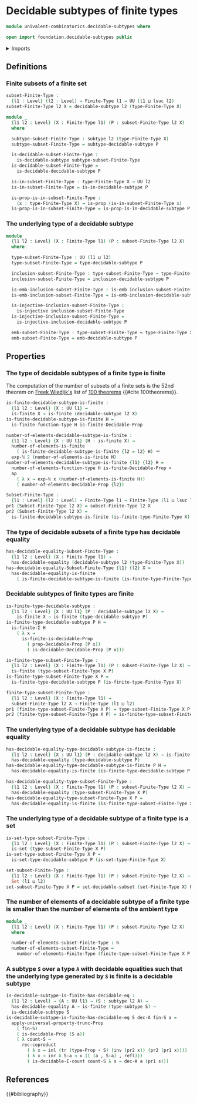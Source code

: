 # Decidable subtypes of finite types

```agda
module univalent-combinatorics.decidable-subtypes where

open import foundation.decidable-subtypes public
```

<details><summary>Imports</summary>

```agda
open import elementary-number-theory.exponentiation-natural-numbers
open import elementary-number-theory.natural-numbers

open import foundation.action-on-identifications-functions
open import foundation.coproduct-types
open import foundation.decidable-equality
open import foundation.decidable-propositions
open import foundation.embeddings
open import foundation.function-types
open import foundation.identity-types
open import foundation.injective-maps
open import foundation.propositional-truncations
open import foundation.propositions
open import foundation.sets
open import foundation.subtypes
open import foundation.transport-along-identifications
open import foundation.universe-levels

open import univalent-combinatorics.decidable-dependent-pair-types
open import univalent-combinatorics.dependent-pair-types
open import univalent-combinatorics.equality-finite-types
open import univalent-combinatorics.finite-types
open import univalent-combinatorics.function-types
```

</details>

## Definitions

### Finite subsets of a finite set

```agda
subset-Finite-Type :
  {l1 : Level} (l2 : Level) → Finite-Type l1 → UU (l1 ⊔ lsuc l2)
subset-Finite-Type l2 X = decidable-subtype l2 (type-Finite-Type X)

module _
  {l1 l2 : Level} (X : Finite-Type l1) (P : subset-Finite-Type l2 X)
  where

  subtype-subset-Finite-Type : subtype l2 (type-Finite-Type X)
  subtype-subset-Finite-Type = subtype-decidable-subtype P

  is-decidable-subset-Finite-Type :
    is-decidable-subtype subtype-subset-Finite-Type
  is-decidable-subset-Finite-Type =
    is-decidable-decidable-subtype P

  is-in-subset-Finite-Type : type-Finite-Type X → UU l2
  is-in-subset-Finite-Type = is-in-decidable-subtype P

  is-prop-is-in-subset-Finite-Type :
    (x : type-Finite-Type X) → is-prop (is-in-subset-Finite-Type x)
  is-prop-is-in-subset-Finite-Type = is-prop-is-in-decidable-subtype P
```

### The underlying type of a decidable subtype

```agda
module _
  {l1 l2 : Level} (X : Finite-Type l1) (P : subset-Finite-Type l2 X)
  where

  type-subset-Finite-Type : UU (l1 ⊔ l2)
  type-subset-Finite-Type = type-decidable-subtype P

  inclusion-subset-Finite-Type : type-subset-Finite-Type → type-Finite-Type X
  inclusion-subset-Finite-Type = inclusion-decidable-subtype P

  is-emb-inclusion-subset-Finite-Type : is-emb inclusion-subset-Finite-Type
  is-emb-inclusion-subset-Finite-Type = is-emb-inclusion-decidable-subtype P

  is-injective-inclusion-subset-Finite-Type :
    is-injective inclusion-subset-Finite-Type
  is-injective-inclusion-subset-Finite-Type =
    is-injective-inclusion-decidable-subtype P

  emb-subset-Finite-Type : type-subset-Finite-Type ↪ type-Finite-Type X
  emb-subset-Finite-Type = emb-decidable-subtype P
```

## Properties

### The type of decidable subtypes of a finite type is finite

The computation of the number of subsets of a finite sets is the 52nd theorem on
[Freek Wiedijk's](http://www.cs.ru.nl/F.Wiedijk/) list of
[100 theorems](literature.100-theorems.md) {{#cite 100theorems}}.

```agda
is-finite-decidable-subtype-is-finite :
  {l1 l2 : Level} {X : UU l1} →
  is-finite X → is-finite (decidable-subtype l2 X)
is-finite-decidable-subtype-is-finite H =
  is-finite-function-type H is-finite-Decidable-Prop

number-of-elements-decidable-subtype-is-finite :
  {l1 l2 : Level} {X : UU l1} (H : is-finite X) →
  number-of-elements-is-finite
    ( is-finite-decidable-subtype-is-finite {l2 = l2} H) ＝
  exp-ℕ 2 (number-of-elements-is-finite H)
number-of-elements-decidable-subtype-is-finite {l1} {l2} H =
  number-of-elements-function-type H is-finite-Decidable-Prop ∙
  ap
    ( λ x → exp-ℕ x (number-of-elements-is-finite H))
    ( number-of-elements-Decidable-Prop {l2})

Subset-Finite-Type :
  {l1 : Level} (l2 : Level) → Finite-Type l1 → Finite-Type (l1 ⊔ lsuc l2)
pr1 (Subset-Finite-Type l2 X) = subset-Finite-Type l2 X
pr2 (Subset-Finite-Type l2 X) =
  is-finite-decidable-subtype-is-finite (is-finite-type-Finite-Type X)
```

### The type of decidable subsets of a finite type has decidable equality

```agda
has-decidable-equality-Subset-Finite-Type :
  {l1 l2 : Level} (X : Finite-Type l1) →
  has-decidable-equality (decidable-subtype l2 (type-Finite-Type X))
has-decidable-equality-Subset-Finite-Type {l1} {l2} X =
  has-decidable-equality-is-finite
    ( is-finite-decidable-subtype-is-finite (is-finite-type-Finite-Type X))
```

### Decidable subtypes of finite types are finite

```agda
is-finite-type-decidable-subtype :
  {l1 l2 : Level} {X : UU l1} (P : decidable-subtype l2 X) →
    is-finite X → is-finite (type-decidable-subtype P)
is-finite-type-decidable-subtype P H =
  is-finite-Σ H
    ( λ x →
      is-finite-is-decidable-Prop
        ( prop-Decidable-Prop (P x))
        ( is-decidable-Decidable-Prop (P x)))

is-finite-type-subset-Finite-Type :
  {l1 l2 : Level} (X : Finite-Type l1) (P : subset-Finite-Type l2 X) →
  is-finite (type-subset-Finite-Type X P)
is-finite-type-subset-Finite-Type X P =
  is-finite-type-decidable-subtype P (is-finite-type-Finite-Type X)

finite-type-subset-Finite-Type :
  {l1 l2 : Level} (X : Finite-Type l1) →
  subset-Finite-Type l2 X → Finite-Type (l1 ⊔ l2)
pr1 (finite-type-subset-Finite-Type X P) = type-subset-Finite-Type X P
pr2 (finite-type-subset-Finite-Type X P) = is-finite-type-subset-Finite-Type X P
```

### The underlying type of a decidable subtype has decidable equality

```agda
has-decidable-equality-type-decidable-subtype-is-finite :
  {l1 l2 : Level} {X : UU l1} (P : decidable-subtype l2 X) → is-finite X →
  has-decidable-equality (type-decidable-subtype P)
has-decidable-equality-type-decidable-subtype-is-finite P H =
  has-decidable-equality-is-finite (is-finite-type-decidable-subtype P H)

has-decidable-equality-type-subset-Finite-Type :
  {l1 l2 : Level} (X : Finite-Type l1) (P : subset-Finite-Type l2 X) →
  has-decidable-equality (type-subset-Finite-Type X P)
has-decidable-equality-type-subset-Finite-Type X P =
  has-decidable-equality-is-finite (is-finite-type-subset-Finite-Type X P)
```

### The underlying type of a decidable subtype of a finite type is a set

```agda
is-set-type-subset-Finite-Type :
  {l1 l2 : Level} (X : Finite-Type l1) (P : subset-Finite-Type l2 X) →
  is-set (type-subset-Finite-Type X P)
is-set-type-subset-Finite-Type X P =
  is-set-type-decidable-subtype P (is-set-type-Finite-Type X)

set-subset-Finite-Type :
  {l1 l2 : Level} (X : Finite-Type l1) (P : subset-Finite-Type l2 X) →
  Set (l1 ⊔ l2)
set-subset-Finite-Type X P = set-decidable-subset (set-Finite-Type X) P
```

### The number of elements of a decidable subtype of a finite type is smaller than the number of elements of the ambient type

```agda
module _
  {l1 l2 : Level} (X : Finite-Type l1) (P : subset-Finite-Type l2 X)
  where

  number-of-elements-subset-Finite-Type : ℕ
  number-of-elements-subset-Finite-Type =
    number-of-elements-Finite-Type (finite-type-subset-Finite-Type X P)
```

### A subtype `S` over a type `A` with decidable equalities such that the underlying type generated by `S` is finite is a decidable subtype

```agda
is-decidable-subtype-is-finite-has-decidable-eq :
  {l1 l2 : Level} → {A : UU l1} → (S : subtype l2 A) →
  has-decidable-equality A → is-finite (type-subtype S) →
  is-decidable-subtype S
is-decidable-subtype-is-finite-has-decidable-eq S dec-A fin-S a =
  apply-universal-property-trunc-Prop
    ( fin-S)
    ( is-decidable-Prop (S a))
    ( λ count-S →
      rec-coproduct
        ( λ x → inl (tr (type-Prop ∘ S) (inv (pr2 x)) (pr2 (pr1 x))))
        ( λ x → inr λ S-a → x (( (a , S-a) , refl)))
        ( is-decidable-Σ-count count-S λ s → dec-A a (pr1 s)))
```

## References

{{#bibliography}}
